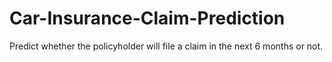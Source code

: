 # Car-Insurance-Claim-Prediction
Predict whether the policyholder will file a claim in the next 6 months or not.
